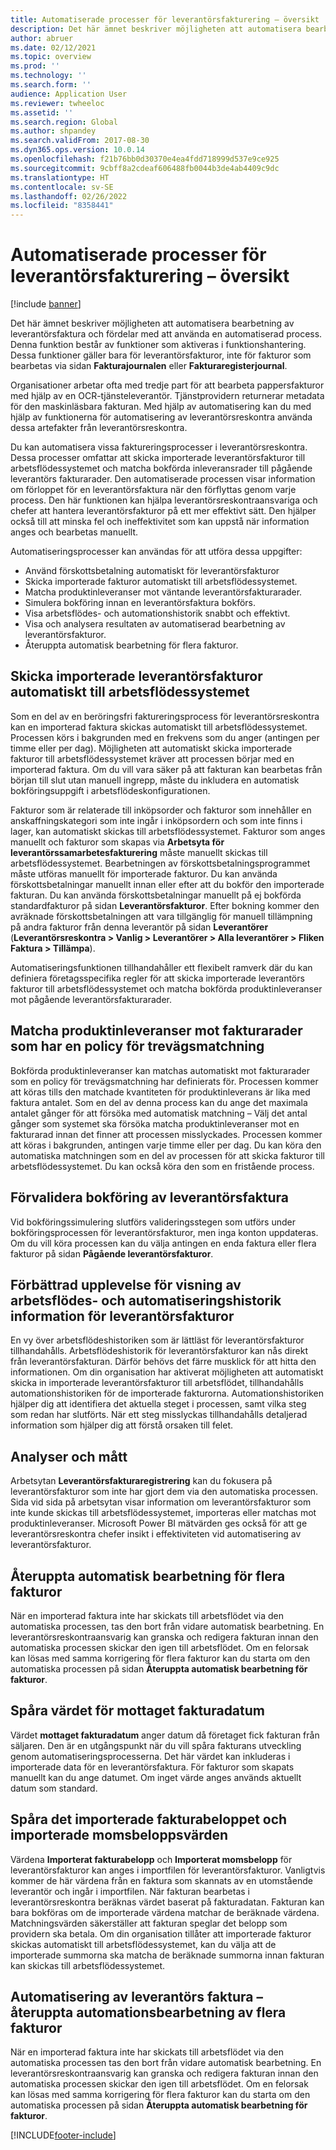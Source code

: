 ```yaml
---
title: Automatiserade processer för leverantörsfakturering – översikt
description: Det här ämnet beskriver möjligheten att automatisera bearbetning av leverantörsfaktura och fördelar med att använda en automatiserad process.
author: abruer
ms.date: 02/12/2021
ms.topic: overview
ms.prod: ''
ms.technology: ''
ms.search.form: ''
audience: Application User
ms.reviewer: twheeloc
ms.assetid: ''
ms.search.region: Global
ms.author: shpandey
ms.search.validFrom: 2017-08-30
ms.dyn365.ops.version: 10.0.14
ms.openlocfilehash: f21b76bb0d30370e4ea4fdd718999d537e9ce925
ms.sourcegitcommit: 9cbff8a2cdeaf606488fb0044b3de4ab4409c9dc
ms.translationtype: HT
ms.contentlocale: sv-SE
ms.lasthandoff: 02/26/2022
ms.locfileid: "8358441"
---
```

# <a name="automated-vendor-invoicing-processes-overview"></a>Automatiserade processer för leverantörsfakturering – översikt

[!include [banner](../includes/banner.md)]

Det här ämnet beskriver möjligheten att automatisera bearbetning av leverantörsfaktura och fördelar med att använda en automatiserad process. Denna funktion består av funktioner som aktiveras i funktionshantering. Dessa funktioner gäller bara för leverantörsfakturor, inte för fakturor som bearbetas via sidan **Fakturajournalen** eller **Fakturaregisterjournal**.

Organisationer arbetar ofta med tredje part för att bearbeta pappersfakturor med hjälp av en OCR-tjänsteleverantör. Tjänstprovidern returnerar metadata för den maskinläsbara fakturan. Med hjälp av automatisering kan du med hjälp av funktionerna för automatisering av leverantörsreskontra använda dessa artefakter från leverantörsreskontra.

Du kan automatisera vissa faktureringsprocesser i leverantörsreskontra. Dessa processer omfattar att skicka importerade leverantörsfakturor till arbetsflödessystemet och matcha bokförda inleveransrader till pågående leverantörs fakturarader. Den automatiserade processen visar information om förloppet för en leverantörsfaktura när den förflyttas genom varje process. Den här funktionen kan hjälpa leverantörsreskontraansvariga och chefer att hantera leverantörsfakturor på ett mer effektivt sätt. Den hjälper också till att minska fel och ineffektivitet som kan uppstå när information anges och bearbetas manuellt.

Automatiseringsprocesser kan användas för att utföra dessa uppgifter:

- Använd förskottsbetalning automatiskt för leverantörsfakturor
- Skicka importerade fakturor automatiskt till arbetsflödessystemet.
- Matcha produktinleveranser mot väntande leverantörsfakturarader.
- Simulera bokföring innan en leverantörsfaktura bokförs.
- Visa arbetsflödes- och automationshistorik snabbt och effektivt.
- Visa och analysera resultaten av automatiserad bearbetning av leverantörsfakturor.
- Återuppta automatisk bearbetning för flera fakturor.

## <a name="submit-imported-vendor-invoices-to-the-workflow-system"></a>Skicka importerade leverantörsfakturor automatiskt till arbetsflödessystemet

Som en del av en beröringsfri faktureringsprocess för leverantörsreskontra kan en importerad faktura skickas automatiskt till arbetsflödessystemet. Processen körs i bakgrunden med en frekvens som du anger (antingen per timme eller per dag). Möjligheten att automatiskt skicka importerade fakturor till arbetsflödessystemet kräver att processen börjar med en importerad faktura. Om du vill vara säker på att fakturan kan bearbetas från början till slut utan manuell ingrepp, måste du inkludera en automatisk bokföringsuppgift i arbetsflödeskonfigurationen.


Fakturor som är relaterade till inköpsorder och fakturor som innehåller en anskaffningskategori som inte ingår i inköpsordern och som inte finns i lager, kan automatiskt skickas till arbetsflödessystemet. Fakturor som anges manuellt och fakturor som skapas via **Arbetsyta för leverantörssamarbetesfakturering** måste manuellt skickas till arbetsflödessystemet. Bearbetningen av förskottsbetalningsprogrammet måste utföras manuellt för importerade fakturor. Du kan använda förskottsbetalningar manuellt innan eller efter att du bokför den importerade fakturan. Du kan använda förskottsbetalningar manuellt på ej bokförda standardfakturor på sidan **Leverantörsfakturor**. Efter bokning kommer den avräknade förskottsbetalningen att vara tillgänglig för manuell tillämpning på andra fakturor från denna leverantör på sidan **Leverantörer** (**Leverantörsreskontra \> Vanlig \> Leverantörer \> Alla leverantörer \> Fliken Faktura \> Tillämpa**).

Automatiseringsfunktionen tillhandahåller ett flexibelt ramverk där du kan definiera företagsspecifika regler för att skicka importerade leverantörs fakturor till arbetsflödessystemet och matcha bokförda produktinleveranser mot pågående leverantörsfakturarader.

## <a name="match-product-receipts-to-invoice-lines-that-have-a-three-way-matching-policy"></a>Matcha produktinleveranser mot fakturarader som har en policy för trevägsmatchning

Bokförda produktinleveranser kan matchas automatiskt mot fakturarader som en policy för trevägsmatchning har definierats för. Processen kommer att köras tills den matchade kvantiteten för produktinleverans är lika med faktura antalet. Som en del av denna process kan du ange det maximala antalet gånger för att försöka med automatisk matchning – Välj det antal gånger som systemet ska försöka matcha produktinleveranser mot en fakturarad innan det finner att processen misslyckades. Processen kommer att köras i bakgrunden, antingen varje timme eller per dag. Du kan köra den automatiska matchningen som en del av processen för att skicka fakturor till arbetsflödessystemet. Du kan också köra den som en fristående process.

## <a name="pre-validate-vendor-invoice-posting"></a>Förvalidera bokföring av leverantörsfaktura

Vid bokföringssimulering slutförs valideringsstegen som utförs under bokföringsprocessen för leverantörsfakturor, men inga konton uppdateras. Om du vill köra processen kan du välja antingen en enda faktura eller flera fakturor på sidan **Pågående leverantörsfakturor**.

## <a name="enhanced-experience-for-viewing-workflow-and-automation-historical-information-for-vendor-invoices"></a>Förbättrad upplevelse för visning av arbetsflödes- och automatiseringshistorik information för leverantörsfakturor

En vy över arbetsflödeshistoriken som är lättläst för leverantörsfakturor tillhandahålls. Arbetsflödeshistorik för leverantörsfakturor kan nås direkt från leverantörsfakturan. Därför behövs det färre musklick för att hitta den informationen. Om din organisation har aktiverat möjligheten att automatiskt skicka in importerade leverantörsfakturor till arbetsflödet, tillhandahålls automationshistoriken för de importerade fakturorna. Automationshistoriken hjälper dig att identifiera det aktuella steget i processen, samt vilka steg som redan har slutförts. När ett steg misslyckas tillhandahålls detaljerad information som hjälper dig att förstå orsaken till felet.

## <a name="analytics-and-metrics"></a>Analyser och mått

Arbetsytan **Leverantörsfakturaregistrering** kan du fokusera på leverantörsfakturor som inte har gjort dem via den automatiska processen. Sida vid sida på arbetsytan visar information om leverantörsfakturor som inte kunde skickas till arbetsflödessystemet, importeras eller matchas mot produktinleveranser. Microsoft Power BI mätvärden ges också för att ge leverantörsreskontra chefer insikt i effektiviteten vid automatisering av leverantörsfakturor.


## <a name="resume-automation-processing-for-multiple-invoices"></a>Återuppta automatisk bearbetning för flera fakturor

När en importerad faktura inte har skickats till arbetsflödet via den automatiska processen, tas den bort från vidare automatisk bearbetning. En leverantörsreskontraansvarig kan granska och redigera fakturan innan den automatiska processen skickar den igen till arbetsflödet. Om en felorsak kan lösas med samma korrigering för flera fakturor kan du starta om den automatiska processen på sidan **Återuppta automatisk bearbetning för fakturor**. 

## <a name="tracking-the-invoice-received-date-value"></a>Spåra värdet för mottaget fakturadatum

Värdet **mottaget fakturadatum** anger datum då företaget fick fakturan från säljaren. Den är en utgångspunkt när du vill spåra fakturans utveckling genom automatiseringsprocesserna. Det här värdet kan inkluderas i importerade data för en leverantörsfaktura. För fakturor som skapats manuellt kan du ange datumet. Om inget värde anges används aktuellt datum som standard.


## <a name="tracking-the-imported-invoice-amount-and-imported-sales-tax-amount-values"></a>Spåra det importerade fakturabeloppet och importerade momsbeloppsvärden

Värdena **Importerat fakturabelopp** och **Importerat momsbelopp** för leverantörsfakturor kan anges i importfilen för leverantörsfakturor. Vanligtvis kommer de här värdena från en faktura som skannats av en utomstående leverantör och ingår i importfilen. När fakturan bearbetas i leverantörsreskontra beräknas värdet baserat på fakturadatan. Fakturan kan bara bokföras om de importerade värdena matchar de beräknade värdena. Matchningsvärden säkerställer att fakturan speglar det belopp som providern ska betala. Om din organisation tillåter att importerade fakturor skickas automatiskt till arbetsflödessystemet, kan du välja att de importerade summorna ska matcha de beräknade summorna innan fakturan kan skickas till arbetsflödessystemet.

## <a name="vendor-invoice-automation---resume-automation-processing-for-multiple-invoices"></a>Automatisering av leverantörs faktura – återuppta automationsbearbetning av flera fakturor
När en importerad faktura inte har skickats till arbetsflödet via den automatiska processen tas den bort från vidare automatisk bearbetning. En leverantörsreskontraansvarig kan granska och redigera fakturan innan den automatiska processen skickar den igen till arbetsflödet. Om en felorsak kan lösas med samma korrigering för flera fakturor kan du starta om den automatiska processen på sidan **Återuppta automatisk bearbetning för fakturor**. 

[!INCLUDE[footer-include](../../includes/footer-banner.md)]
